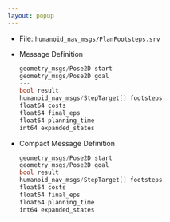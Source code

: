 ```yaml
---
layout: popup
---
```


- File: `humanoid_nav_msgs/PlanFootsteps.srv`

- Message Definition

  ```c
  geometry_msgs/Pose2D start
  geometry_msgs/Pose2D goal
  ---
  bool result
  humanoid_nav_msgs/StepTarget[] footsteps
  float64 costs
  float64 final_eps
  float64 planning_time
  int64 expanded_states
  ```
- Compact Message Definition

  ```c
  geometry_msgs/Pose2D start
  geometry_msgs/Pose2D goal
  bool result
  humanoid_nav_msgs/StepTarget[] footsteps
  float64 costs
  float64 final_eps
  float64 planning_time
  int64 expanded_states
  ```
